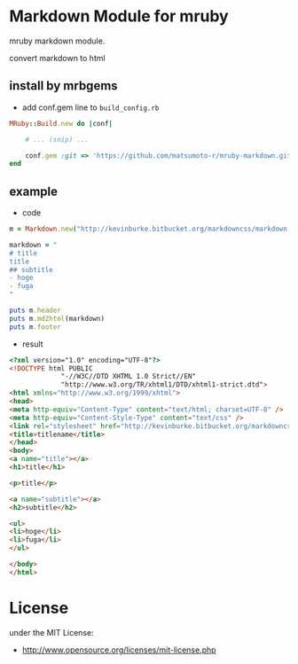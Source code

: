 # Markdown Module for mruby
mruby markdown module.

convert markdown to html

## install by mrbgems
 - add conf.gem line to `build_config.rb`
```ruby
MRuby::Build.new do |conf|

    # ... (snip) ...

    conf.gem :git => 'https://github.com/matsumoto-r/mruby-markdown.git'
end
```

## example

 - code

```ruby
m = Markdown.new("http://kevinburke.bitbucket.org/markdowncss/markdown.css", "titlename")

markdown = "
# title
title
## subtitle
- hoge
- fuga
"

puts m.header
puts m.md2html(markdown)
puts m.footer

```

 - result

 ```html
<?xml version="1.0" encoding="UTF-8"?>
<!DOCTYPE html PUBLIC
              "-//W3C//DTD XHTML 1.0 Strict//EN"
              "http://www.w3.org/TR/xhtml1/DTD/xhtml1-strict.dtd">
<html xmlns="http://www.w3.org/1999/xhtml">
<head>
<meta http-equiv="Content-Type" content="text/html; charset=UTF-8" />
<meta http-equiv="Content-Style-Type" content="text/css" />
<link rel="stylesheet" href="http://kevinburke.bitbucket.org/markdowncss/markdown.css" type="text/css" />
<title>titlename</title>
</head>
<body>
<a name="title"></a>
<h1>title</h1>

<p>title</p>

<a name="subtitle"></a>
<h2>subtitle</h2>

<ul>
<li>hoge</li>
<li>fuga</li>
</ul>

</body>
</html>
 ```

# License
under the MIT License:

* http://www.opensource.org/licenses/mit-license.php


